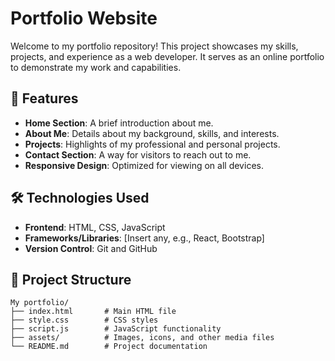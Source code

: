 # Portfolio Website

Welcome to my portfolio repository! This project showcases my skills, projects, and experience as a web developer.
It serves as an online portfolio to demonstrate my work and capabilities.

## 🚀 Features

- **Home Section**: A brief introduction about me.
- **About Me**: Details about my background, skills, and interests.
- **Projects**: Highlights of my professional and personal projects.
- **Contact Section**: A way for visitors to reach out to me.
- **Responsive Design**: Optimized for viewing on all devices.

## 🛠️ Technologies Used

- **Frontend**: HTML, CSS, JavaScript
- **Frameworks/Libraries**: [Insert any, e.g., React, Bootstrap]
- **Version Control**: Git and GitHub

## 📂 Project Structure

```plaintext
My portfolio/
├── index.html       # Main HTML file
├── style.css        # CSS styles
├── script.js        # JavaScript functionality
├── assets/          # Images, icons, and other media files
└── README.md        # Project documentation
